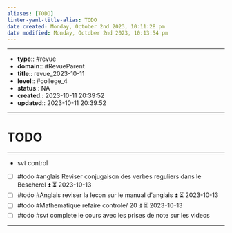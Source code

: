 ```yaml
---
aliases: [TODO]
linter-yaml-title-alias: TODO
date created: Monday, October 2nd 2023, 10:11:28 pm
date modified: Monday, October 2nd 2023, 10:13:54 pm
---
```




---
- **type**:: #revue
- **domain**:: #RevueParent
- **title**:: revue_2023-10-11
- **level**:: #college_4
- **status**:: NA
- **created**:: 2023-10-11 20:39:52
- **updated**:: 2023-10-11 20:39:52
---


# TODO
---

- svt control
- [ ] #todo #anglais Reviser conjugaison des verbes reguliers dans le Bescherel ⏫ ⏳ 2023-10-13
- [ ] #todo #Anglais reviser la lecon sur le manual d'anglais ⏫ ⏳ 2023-10-13
- [ ] #todo   #Mathematique   refaire controle/ 20 ⏫ ⏳ 2023-10-13
- [ ] #todo #svt complete le cours avec les prises de note sur les videos 
---
